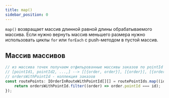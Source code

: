 ```yaml
---
title: map()
sidebar_position: 0
---
```


`map()` возвращает массив длинной равной длины обрабатываемого массива. Если нужно вернуть массив меньшего размера нужно использовать циклы `for` или `forEach` c push-методом в пустой массив.

## Массив массивов

```ts
// из массива точек получаем отфильрованные массивы заказов по pointId
// [pointId1, pointId2, ...,] --> [[{order, order}], [{order}], [{order},{order},{order},] ]
// ordersWithPointId - коллекция заказов
const routePoints: IOrderInRouteWithPointId[][] = routePointIds.map((id) => {
    return ordersWithPointId.filter((order) => order.pointId === id);
});
```
